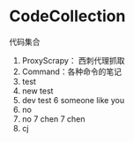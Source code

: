 # CodeCollection
代码集合
1. ProxyScrapy： 西刺代理抓取
2. Command：各种命令的笔记
3. test
4. new test 
5. dev test
6 someone like you
6. no
6. no
7 chen
7 chen
8. cj

